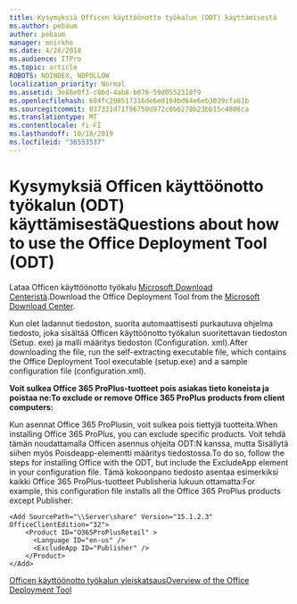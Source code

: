 ```yaml
---
title: Kysymyksiä Officen käyttöönotto työkalun (ODT) käyttämisestä
ms.author: pebaum
author: pebaum
manager: mnirkhe
ms.date: 4/26/2018
ms.audience: ITPro
ms.topic: article
ROBOTS: NOINDEX, NOFOLLOW
localization_priority: Normal
ms.assetid: 3e88e0f3-c86d-4ab8-b076-59d0552318f9
ms.openlocfilehash: 604fc200517316de6e0194bd64e6eb3039cfa61b
ms.sourcegitcommit: 037331d71f06750d972c0b6278b23bb15c4806ca
ms.translationtype: MT
ms.contentlocale: fi-FI
ms.lasthandoff: 10/18/2019
ms.locfileid: "36553537"
---
```

# <a name="questions-about-how-to-use-the-office-deployment-tool-odt"></a><span data-ttu-id="20c0d-102">Kysymyksiä Officen käyttöönotto työkalun (ODT) käyttämisestä</span><span class="sxs-lookup"><span data-stu-id="20c0d-102">Questions about how to use the Office Deployment Tool (ODT)</span></span>

<span data-ttu-id="20c0d-103">Lataa Officen käyttöönotto työkalu [Microsoft Download Centeristä](http://go.microsoft.com/fwlink/p/?LinkID=626065).</span><span class="sxs-lookup"><span data-stu-id="20c0d-103">Download the Office Deployment Tool from the [Microsoft Download Center](http://go.microsoft.com/fwlink/p/?LinkID=626065).</span></span>
  
<span data-ttu-id="20c0d-104">Kun olet ladannut tiedoston, suorita automaattisesti purkautuva ohjelma tiedosto, joka sisältää Officen käyttöönotto työkalun suoritettavan tiedoston (Setup. exe) ja malli määritys tiedoston (Configuration. xml).</span><span class="sxs-lookup"><span data-stu-id="20c0d-104">After downloading the file, run the self-extracting executable file, which contains the Office Deployment Tool executable (setup.exe) and a sample configuration file (configuration.xml).</span></span>
  
 <span data-ttu-id="20c0d-105">**Voit sulkea Office 365 ProPlus-tuotteet pois asiakas tieto koneista ja poistaa ne:**</span><span class="sxs-lookup"><span data-stu-id="20c0d-105">**To exclude or remove Office 365 ProPlus products from client computers:**</span></span>
  
<span data-ttu-id="20c0d-106">Kun asennat Office 365 ProPlusin, voit sulkea pois tiettyjä tuotteita.</span><span class="sxs-lookup"><span data-stu-id="20c0d-106">When installing Office 365 ProPlus, you can exclude specific products.</span></span> <span data-ttu-id="20c0d-107">Voit tehdä tämän noudattamalla Officen asennus ohjeita ODT:N kanssa, mutta Sisällytä siihen myös Poisdeapp-elementti määritys tiedostossa.</span><span class="sxs-lookup"><span data-stu-id="20c0d-107">To do so, follow the steps for installing Office with the ODT, but include the ExcludeApp element in your configuration file.</span></span> <span data-ttu-id="20c0d-108">Tämä kokoonpano tiedosto asentaa esimerkiksi kaikki Office 365 ProPlus-tuotteet Publisheria lukuun ottamatta:</span><span class="sxs-lookup"><span data-stu-id="20c0d-108">For example, this configuration file installs all the Office 365 ProPlus products except Publisher:</span></span>
  
```
<Add SourcePath="\\Server\share" Version="15.1.2.3" OfficeClientEdition="32">
    <Product ID="O365ProPlusRetail" >
      <Language ID="en-us" />
      <ExcludeApp ID="Publisher" />
    </Product>
</Add>
```

[<span data-ttu-id="20c0d-109">Officen käyttöönotto työkalun yleiskatsaus</span><span class="sxs-lookup"><span data-stu-id="20c0d-109">Overview of the Office Deployment Tool</span></span>](https://docs.microsoft.com/deployoffice/overview-of-the-office-2016-deployment-tool)
  


